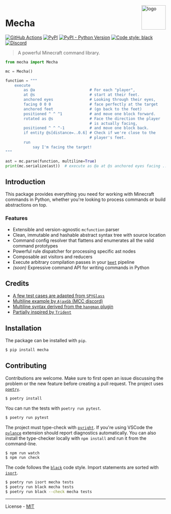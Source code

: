 <img align="right" src="https://raw.githubusercontent.com/mcbeet/mecha/main/logo.png" alt="logo" width="76">

# Mecha

[![GitHub Actions](https://github.com/mcbeet/mecha/workflows/CI/badge.svg)](https://github.com/mcbeet/mecha/actions)
[![PyPI](https://img.shields.io/pypi/v/mecha.svg)](https://pypi.org/project/mecha/)
[![PyPI - Python Version](https://img.shields.io/pypi/pyversions/mecha.svg)](https://pypi.org/project/mecha/)
[![Code style: black](https://img.shields.io/badge/code%20style-black-000000.svg)](https://github.com/ambv/black)
[![Discord](https://img.shields.io/discord/900530660677156924?color=7289DA&label=discord&logo=discord&logoColor=fff)](https://discord.gg/98MdSGMm8j)

> A powerful Minecraft command library.

```python
from mecha import Mecha

mc = Mecha()

function = """
    execute
        as @a                        # For each "player",
        at @s                        # start at their feet.
        anchored eyes                # Looking through their eyes,
        facing 0 0 0                 # face perfectly at the target
        anchored feet                # (go back to the feet)
        positioned ^ ^ ^1            # and move one block forward.
        rotated as @s                # Face the direction the player
                                     # is actually facing,
        positioned ^ ^ ^-1           # and move one block back.
        if entity @s[distance=..0.6] # Check if we're close to the
                                     # player's feet.
        run
            say I'm facing the target!
"""

ast = mc.parse(function, multiline=True)
print(mc.serialize(ast))  # execute as @a at @s anchored eyes facing ...
```

## Introduction

This package provides everything you need for working with Minecraft commands in Python, whether you're looking to process commands or build abstractions on top.

### Features

- Extensible and version-agnostic `mcfunction` parser
- Clean, immutable and hashable abstract syntax tree with source location
- Command config resolver that flattens and enumerates all the valid command prototypes
- Powerful rule dispatcher for processing specific ast nodes
- Composable ast visitors and reducers
- Execute arbitrary compilation passes in your [`beet`](https://github.com/mcbeet/beet) pipeline
- _(soon)_ Expressive command API for writing commands in Python

## Credits

- [A few test cases are adapted from `SPYGlass`](https://github.com/SPYGlassMC/SPYGlass)
- [Multiline example by `AjaxGb` (MCC discord)](https://discord.com/channels/154777837382008833/157097006500806656/539318174466703361)
- [Multiline syntax derived from the `hangman` plugin](https://github.com/mcbeet/beet/blob/main/beet/contrib/hangman.py)
- [Partially inspired by `Trident`](https://energyxxer.com/trident/)

## Installation

The package can be installed with `pip`.

```bash
$ pip install mecha
```

## Contributing

Contributions are welcome. Make sure to first open an issue discussing the problem or the new feature before creating a pull request. The project uses [`poetry`](https://python-poetry.org/).

```bash
$ poetry install
```

You can run the tests with `poetry run pytest`.

```bash
$ poetry run pytest
```

The project must type-check with [`pyright`](https://github.com/microsoft/pyright). If you're using VSCode the [`pylance`](https://marketplace.visualstudio.com/items?itemName=ms-python.vscode-pylance) extension should report diagnostics automatically. You can also install the type-checker locally with `npm install` and run it from the command-line.

```bash
$ npm run watch
$ npm run check
```

The code follows the [`black`](https://github.com/psf/black) code style. Import statements are sorted with [`isort`](https://pycqa.github.io/isort/).

```bash
$ poetry run isort mecha tests
$ poetry run black mecha tests
$ poetry run black --check mecha tests
```

---

License - [MIT](https://github.com/mcbeet/mecha/blob/main/LICENSE)
